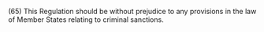(65) This Regulation should be without prejudice to any provisions in the law of Member States relating to criminal sanctions.